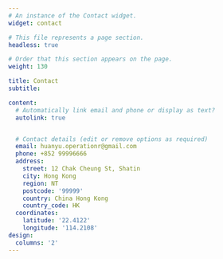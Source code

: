 ```yaml
---
# An instance of the Contact widget.
widget: contact

# This file represents a page section.
headless: true

# Order that this section appears on the page.
weight: 130

title: Contact
subtitle:

content:
  # Automatically link email and phone or display as text?
  autolink: true


  # Contact details (edit or remove options as required)
  email: huanyu.operationr@gmail.com
  phone: +852 99996666
  address:
    street: 12 Chak Cheung St, Shatin
    city: Hong Kong
    region: NT
    postcode: '99999'
    country: China Hong Kong
    country_code: HK
  coordinates:
    latitude: '22.4122'
    longitude: '114.2108'
design:
  columns: '2'
---
```

